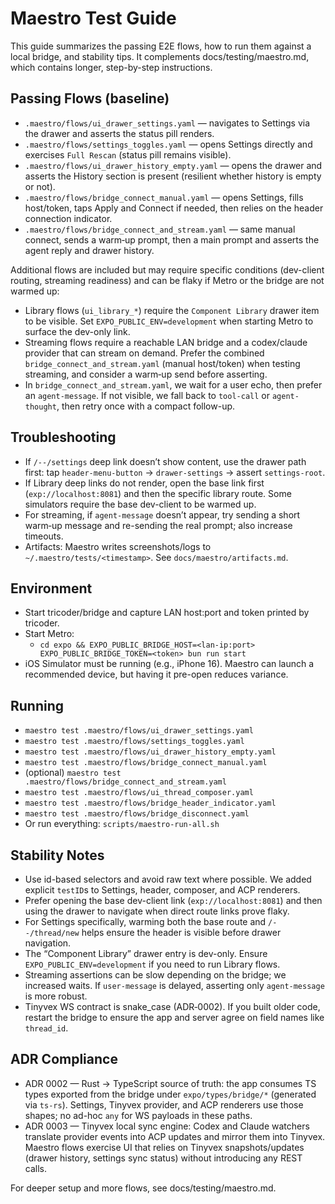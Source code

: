 # Maestro Test Guide

This guide summarizes the passing E2E flows, how to run them against a local bridge, and stability tips. It complements docs/testing/maestro.md, which contains longer, step-by-step instructions.

## Passing Flows (baseline)
- `.maestro/flows/ui_drawer_settings.yaml` — navigates to Settings via the drawer and asserts the status pill renders.
- `.maestro/flows/settings_toggles.yaml` — opens Settings directly and exercises `Full Rescan` (status pill remains visible).
- `.maestro/flows/ui_drawer_history_empty.yaml` — opens the drawer and asserts the History section is present (resilient whether history is empty or not).
- `.maestro/flows/bridge_connect_manual.yaml` — opens Settings, fills host/token, taps Apply and Connect if needed, then relies on the header connection indicator.
- `.maestro/flows/bridge_connect_and_stream.yaml` — same manual connect, sends a warm‑up prompt, then a main prompt and asserts the agent reply and drawer history.

Additional flows are included but may require specific conditions (dev-client routing, streaming readiness) and can be flaky if Metro or the bridge are not warmed up:
- Library flows (`ui_library_*`) require the `Component Library` drawer item to be visible. Set `EXPO_PUBLIC_ENV=development` when starting Metro to surface the dev-only link.
- Streaming flows require a reachable LAN bridge and a codex/claude provider that can stream on demand. Prefer the combined `bridge_connect_and_stream.yaml` (manual host/token) when testing streaming, and consider a warm‑up send before asserting.
 - In `bridge_connect_and_stream.yaml`, we wait for a user echo, then prefer an `agent-message`. If not visible, we fall back to `tool-call` or `agent-thought`, then retry once with a compact follow-up.

## Troubleshooting
- If `/--/settings` deep link doesn’t show content, use the drawer path first: tap `header-menu-button` → `drawer-settings` → assert `settings-root`.
- If Library deep links do not render, open the base link first (`exp://localhost:8081`) and then the specific library route. Some simulators require the base dev-client to be warmed up.
- For streaming, if `agent-message` doesn’t appear, try sending a short warm‑up message and re-sending the real prompt; also increase timeouts.
- Artifacts: Maestro writes screenshots/logs to `~/.maestro/tests/<timestamp>`. See `docs/maestro/artifacts.md`.

## Environment
- Start tricoder/bridge and capture LAN host:port and token printed by tricoder.
- Start Metro:
  - `cd expo && EXPO_PUBLIC_BRIDGE_HOST=<lan-ip:port> EXPO_PUBLIC_BRIDGE_TOKEN=<token> bun run start`
- iOS Simulator must be running (e.g., iPhone 16). Maestro can launch a recommended device, but having it pre-open reduces variance.

## Running
- `maestro test .maestro/flows/ui_drawer_settings.yaml`
- `maestro test .maestro/flows/settings_toggles.yaml`
- `maestro test .maestro/flows/ui_drawer_history_empty.yaml`
- `maestro test .maestro/flows/bridge_connect_manual.yaml`
- (optional) `maestro test .maestro/flows/bridge_connect_and_stream.yaml`
- `maestro test .maestro/flows/ui_thread_composer.yaml`
- `maestro test .maestro/flows/bridge_header_indicator.yaml`
- `maestro test .maestro/flows/bridge_disconnect.yaml`
- Or run everything: `scripts/maestro-run-all.sh`

## Stability Notes
- Use id-based selectors and avoid raw text where possible. We added explicit `testID`s to Settings, header, composer, and ACP renderers.
- Prefer opening the base dev-client link (`exp://localhost:8081`) and then using the drawer to navigate when direct route links prove flaky.
- For Settings specifically, warming both the base route and `/--/thread/new` helps ensure the header is visible before drawer navigation.
- The “Component Library” drawer entry is dev-only. Ensure `EXPO_PUBLIC_ENV=development` if you need to run Library flows.
- Streaming assertions can be slow depending on the bridge; we increased waits. If `user-message` is delayed, asserting only `agent-message` is more robust.
- Tinyvex WS contract is snake_case (ADR‑0002). If you built older code, restart the bridge to ensure the app and server agree on field names like `thread_id`.

## ADR Compliance
- ADR 0002 — Rust → TypeScript source of truth: the app consumes TS types exported from the bridge under `expo/types/bridge/*` (generated via `ts-rs`). Settings, Tinyvex provider, and ACP renderers use those shapes; no ad-hoc `any` for WS payloads in these paths.
- ADR 0003 — Tinyvex local sync engine: Codex and Claude watchers translate provider events into ACP updates and mirror them into Tinyvex. Maestro flows exercise UI that relies on Tinyvex snapshots/updates (drawer history, settings sync status) without introducing any REST calls.

For deeper setup and more flows, see docs/testing/maestro.md.
